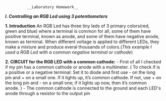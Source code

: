 
              __Laboratory Homework__
              
***I. Controlling an RGB Led using 3 potentiometers***

**1. Introduction**
  An RGB Led has three tiny leds of 3 primary colors(red, green and blue) where a terminal is common for all, some of them have positive terminal, known as anode, and some of them have negative anode, known as terminal. When different voltage is applied to different LEDs, they make a mixture and produce everal thousands of colors.(*This example I used a RGB Led with  a common negative terminal or cathode*)
  
**2. CIRCUIT for the RGB LED with a common cathode:**
    - First of all I checked if my pin has a common cathode or anode with a multimeter. ( To check if is a positive or a negative terminal: 
 Set it to diode and first use - on the long pin and + on a small one. If it lights up, it’s common cathode. If not, use + on the long pin and - on a small one; if it lights up now, then it’s
common anode. )
    - The common cathode is connected to the ground and each LED's anode through a resistor to the output pin
    
